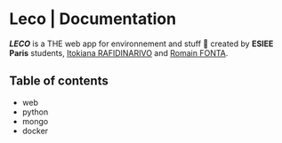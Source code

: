 # Leco | Documentation

***LECO*** is a THE web app for environnement and stuff 🌳 created by **ESIEE Paris** students, [Itokiana RAFIDINARIVO](https://www.linkedin.com/in/itokiana-rafidinarivo/) and [Romain FONTA](https://www.linkedin.com/in/fonta-romain-84130617a/).

## Table of contents
- web
- python
- mongo
- docker
